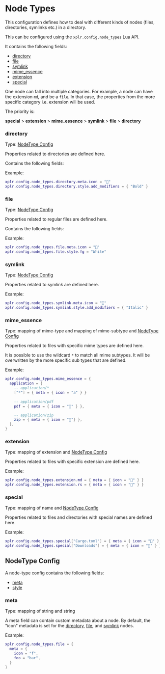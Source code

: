 Node Types
==========

This configuration defines how to deal with different kinds of nodes (files,
directories, symlinks etc.) in a directory.

This can be configured using the `xplr.config.node_types` Lua API.

It contains the following fields:

- [directory][1]
- [file][2]
- [symlink][3]
- [mime_essence][4]
- [extension][5]
- [special][6]

One node can fall into multiple categories. For example, a node can have the
extension `md`, and be a `file`. In that case, the properties from the more
specific category i.e. extension will be used.

The priority is:

**special** > **extension** > **mime_essence** > **symlink** > **file** > **directory**


### directory

Type: [NodeType Config][7]

Properties related to directories are defined here.

Contains the following fields:

Example:

```lua
xplr.config.node_types.directory.meta.icon = ""
xplr.config.node_types.directory.style.add_modifiers = { "Bold" }
```


### file

Type: [NodeType Config][7]

Properties related to regular files are defined here.

Contains the following fields:

Example:

```lua
xplr.config.node_types.file.meta.icon = ""
xplr.config.node_types.file.style.fg = "White"
```


### symlink

Type: [NodeType Config][7]

Properties related to symlink are defined here.

Example:

```lua
xplr.config.node_types.symlink.meta.icon = ""
xplr.config.node_types.symlink.style.add_modifiers = { "Italic" }
```


### mime_essence

Type: mapping of mime-type and mapping of mime-subtype and [NodeType Config][7]

Properties related to files with specific mime types are defined here.

It is possible to use the wildcard `*` to match all mime subtypes. It will be
overwritten by the more specific sub types that are defined.

Example:

```lua
xplr.config.node_types.mime_essence = {
  application = {
    -- application/*
    ["*"] = { meta = { icon = "a" } }
    
    -- application/pdf
    pdf = { meta = { icon = "" } },

    -- application/zip
    zip = { meta = { icon = ""} },
  },
}
```

### extension

Type: mapping of extension and [NodeType Config][7]

Properties related to files with specific extension are defined here.

Example:

```lua
xplr.config.node_types.extension.md = { meta = { icon = "" } }
xplr.config.node_types.extension.rs = { meta = { icon = "🦀" } }
```

### special

Type: mapping of name and [NodeType Config][7]

Properties related to files and directories with special names are defined
here.

Example:

```lua
xplr.config.node_types.special["Cargo.toml"] = { meta = { icon = "" } }
xplr.config.node_types.special["Downloads"] = { meta = { icon = "" } }
```


NodeType Config
---------------

A node-type config contains the following fields:

- [meta][8]
- [style][9]

### meta

Type: mapping of string and string

A meta field can contain custom metadata about a node. By default, the "icon"
metadata is set for the [directory][1], [file][2], and
[symlink][3] nodes.

Example:

```lua
xplr.config.node_types.file = {
  meta = {
    icon = "f",
    foo = "bar",
  }
}
```


[1]:#directory
[2]:#file
[3]:#symlink
[4]:#mime_essence
[5]:#extension
[6]:#special
[7]:#nodetype-config
[8]:#meta
[9]:style.md